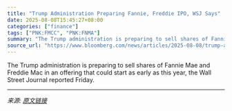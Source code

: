 ```yaml
---
title: "Trump Administration Preparing Fannie, Freddie IPO, WSJ Says"
date: 2025-08-08T15:45:27+08:00
categories: ["finance"]
tags: ["PNK:FMCC", "PNK:FNMA"]
summary: "The Trump administration is preparing to sell shares of Fannie Mae and Freddie Mac in an offering that could start as early as this year, the Wall Street Journal reported Friday."
source_url: "https://www.bloomberg.com/news/articles/2025-08-08/trump-administration-preparing-fannie-freddie-ipo-wsj-says"
---
```


The Trump administration is preparing to sell shares of Fannie Mae and Freddie Mac in an offering that could start as early as this year, the Wall Street Journal reported Friday.

---

*来源: [原文链接](https://www.bloomberg.com/news/articles/2025-08-08/trump-administration-preparing-fannie-freddie-ipo-wsj-says)*
